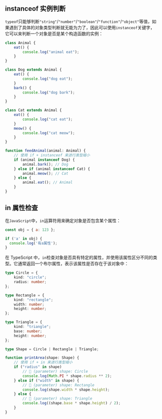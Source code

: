 ## <font style="background-color:#74B602;"> </font> instanceof 实例判断
`typeof`只能够判断`"string"`/`"number"`/`"boolean"`/`"function"`/`"object"`等值，如果遇到了具体的对象类型判断就无能为力了，因此可以使用`instanceof`关键字，它可以来判断一个对象是否是某个构造函数的实例：

```typescript
class Animal {
    eat() {
        console.log("animal eat");
    }
}

class Dog extends Animal {
    eat() {
        console.log("dog eat");
    }
    bark() {
        console.log("dog bark");
    }
}

class Cat extends Animal {
    eat() {
        console.log("cat eat");
    }
    meow() {
        console.log("cat meow");
    }
}

function feedAnimal(animal: Animal) {
    // 使用 if + instanceof 来进行类型缩小
    if (animal instanceof Dog) {
        animal.bark(); // Dog
    } else if (animal instanceof Cat) {
        animal.meow(); // Cat
    } else {
        animal.eat(); // Animal
    }
}
```



## <font style="background-color:#74B602;"> </font> in 属性检查
在`JavaScript`中，`in`运算符用来确定对象是否包含某个属性：

```javascript
const obj = { a: 123 };

if ('a' in obj) {
  console.log('有a属性');
}
```



在 TypeScript 中，`in`检查对象是否具有特定的属性，并使用该属性区分不同的类型。它通常返回一个布尔属性，表示该属性是否存在于该对象中：

```typescript
type Circle = {
    kind: "circle";
    radius: number;
};

type Rectangle = {
    kind: "rectangle";
    width: number;
    height: number;
};

type Triangle = {
    kind: "triangle";
    base: number;
    height: number;
};

type Shape = Circle | Rectangle | Triangle;

function printArea(shape: Shape) {
    // 使用 if + in 来进行类型缩小
    if ("radius" in shape) 
        // 🤔 (parameter) shape: Circle
        console.log(Math.PI * shape.radius ** 2);
    } else if ("width" in shape) {
        // 🤔 (parameter) shape: Rectangle
        console.log(shape.width * shape.height);
    } else {
        // 🤔 (parameter) shape: Triangle
        console.log((shape.base * shape.height) / 2);
    }
}
```

